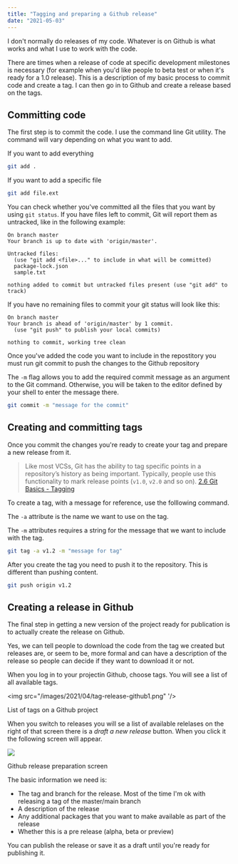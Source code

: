 ```yaml
---
title: "Tagging and preparing a Github release"
date: "2021-05-03"
---
```


I don't normally do releases of my code. Whatever is on Github is what works and what I use to work with the code.

There are times when a release of code at specific development milestones is necessary (for example when you'd like people to beta test or when it's ready for a 1.0 release). This is a description of my basic process to commit code and create a tag. I can then go in to Github and create a release based on the tags.

## Committing code

The first step is to commit the code. I use the command line Git utility. The command will vary depending on what you want to add.

If you want to add everything

```bash
git add .
```

If you want to add a specific file

```bash
git add file.ext
```

You can check whether you've committed all the files that you want by using `git status`. If you have files left to commit, Git will report them as untracked, like in the following example:

```text
On branch master
Your branch is up to date with 'origin/master'.

Untracked files:
  (use "git add <file>..." to include in what will be committed)
  package-lock.json
  sample.txt

nothing added to commit but untracked files present (use "git add" to track)
```

If you have no remaining files to commit your git status will look like this:

```text
On branch master
Your branch is ahead of 'origin/master' by 1 commit.
  (use "git push" to publish your local commits)

nothing to commit, working tree clean
```

Once you've added the code you want to include in the repostitory you must run git commit to push the changes to the Github repository

The `-m` flag allows you to add the required commit message as an argument to the Git command. Otherwise, you will be taken to the editor defined by your shell to enter the message there.

```bash
git commit -m "message for the commit"
```

## Creating and committing tags

Once you commit the changes you're ready to create your tag and prepare a new release from it.

> Like most VCSs, Git has the ability to tag specific points in a repository’s history as being important. Typically, people use this functionality to mark release points (`v1.0`, `v2.0` and so on). [2.6 Git Basics - Tagging](http://git-scm.com/book/en/v2/Git-Basics-Tagging)

To create a tag, with a message for reference, use the folllowing command.

The `-a` attribute is the name we want to use on the tag.

The `-m` attributes requires a string for the message that we want to include with the tag.

```bash
git tag -a v1.2 -m "message for tag"
```

After you create the tag you need to push it to the repository. This is different than pushing content.

```bash
git push origin v1.2
```

## Creating a release in Github

The final step in getting a new version of the project ready for publication is to actually create the release on Github.

Yes, we can tell people to download the code from the tag we created but releases are, or seem to be, more formal and can have a description of the release so people can decide if they want to download it or not.

When you log in to your projectin Github, choose tags. You will see a list of all available tags.

<img src="/images/2021/04/tag-release-github1.png" '/>

List of tags on a Github project

When you switch to releases you will se a list of available relelases on the right of that screen there is a _draft a new release_ button. When you click it the following screen will appear.

![](/images/2021/04/tag-release-github2-1.png)

Github release preparation screen

The basic information we need is:

- The tag and branch for the release. Most of the time I'm ok with releasing a tag of the master/main branch
- A description of the release
- Any additional packages that you want to make available as part of the release
- Whether this is a pre release (alpha, beta or preview)

You can publish the release or save it as a draft until you're ready for publishing it.
